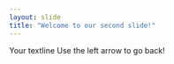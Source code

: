 ```yaml
---
layout: slide
title: "Welcome to our second slide!"
---
```

Your textline
Use the left arrow to go back!
